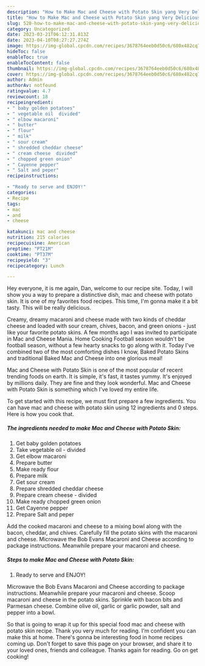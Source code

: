 ```yaml
---
description: "How to Make Mac and Cheese with Potato Skin yang Very Delicious"
title: "How to Make Mac and Cheese with Potato Skin yang Very Delicious"
slug: 520-how-to-make-mac-and-cheese-with-potato-skin-yang-very-delicious
category: Uncategorized
date: 2023-03-21T06:12:31.813Z
date: 2023-04-10T08:27:27.274Z
image: https://img-global.cpcdn.com/recipes/3678764eeb0d50c6/680x482cq70/mac-and-cheese-with-potato-skin-recipe-main-photo.jpg
hideToc: false
enableToc: true
enableTocContent: false
thumbnail: https://img-global.cpcdn.com/recipes/3678764eeb0d50c6/680x482cq70/mac-and-cheese-with-potato-skin-recipe-main-photo.jpg
cover: https://img-global.cpcdn.com/recipes/3678764eeb0d50c6/680x482cq70/mac-and-cheese-with-potato-skin-recipe-main-photo.jpg
author: Admin
authorAv: notfound
ratingvalue: 4.7
reviewcount: 18
recipeingredient:
- " baby golden potatoes"
- " vegetable oil  divided"
- " elbow macaroni"
- " butter"
- " flour"
- " milk"
- " sour cream"
- " shredded cheddar cheese"
- " cream cheese  divided"
- " chopped green onion"
- " Cayenne pepper"
- " Salt and peper"
recipeinstructions:

- "Ready to serve and ENJOY!"
categories:
- Recipe
tags:
- mac
- and
- cheese

katakunci: mac and cheese 
nutrition: 215 calories
recipecuisine: American
preptime: "PT21M"
cooktime: "PT37M"
recipeyield: "3"
recipecategory: Lunch

---
```



Hey everyone, it is me again, Dan, welcome to our recipe site. Today, I will show you a way to prepare a distinctive dish, mac and cheese with potato skin. It is one of my favorites food recipes. This time, I'm gonna make it a bit tasty. This will be really delicious.

Creamy, dreamy macaroni and cheese made with two kinds of cheddar cheese and loaded with sour cream, chives, bacon, and green onions - just like your favorite potato skins. A few months ago I was invited to participate in Mac and Cheese Mania. Home Cooking Football season wouldn&#39;t be football season, without a few hearty snacks to go along with it. Today I&#39;ve combined two of the most comforting dishes I know, Baked Potato Skins and traditional Baked Mac and Cheese into one glorious meal!

Mac and Cheese with Potato Skin is one of the most popular of recent trending foods on earth. It is simple, it's fast, it tastes yummy. It's enjoyed by millions daily. They are fine and they look wonderful. Mac and Cheese with Potato Skin is something which I've loved my entire life.


To get started with this recipe, we must first prepare a few ingredients. You can have mac and cheese with potato skin using 12 ingredients and 0 steps. Here is how you cook that.

<!--inarticleads1-->

##### The ingredients needed to make Mac and Cheese with Potato Skin:

1. Get  baby golden potatoes
1. Take  vegetable oil - divided
1. Get  elbow macaroni
1. Prepare  butter
1. Make ready  flour
1. Prepare  milk
1. Get  sour cream
1. Prepare  shredded cheddar cheese
1. Prepare  cream cheese - divided
1. Make ready  chopped green onion
1. Get  Cayenne pepper
1. Prepare  Salt and peper


Add the cooked macaroni and cheese to a mixing bowl along with the bacon, cheddar, and chives. Carefully fill the potato skins with the macaroni and cheese. Microwave the Bob Evans Macaroni and Cheese according to package instructions. Meanwhile prepare your macaroni and cheese. 

<!--inarticleads2-->

##### Steps to make Mac and Cheese with Potato Skin:


1. Ready to serve and ENJOY!

Microwave the Bob Evans Macaroni and Cheese according to package instructions. Meanwhile prepare your macaroni and cheese. Scoop macaroni and cheese in the potato skins. Sprinkle with bacon bits and Parmesan cheese. Combine olive oil, garlic or garlic powder, salt and pepper into a bowl. 

So that is going to wrap it up for this special food mac and cheese with potato skin recipe. Thank you very much for reading. I'm confident you can make this at home. There's gonna be interesting food in home recipes coming up. Don't forget to save this page on your browser, and share it to your loved ones, friends and colleague. Thanks again for reading. Go on get cooking!
